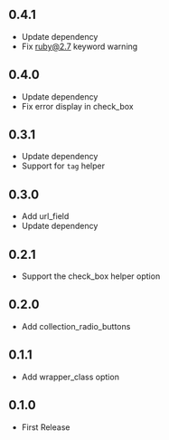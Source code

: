 ## 0.4.1

- Update dependency
- Fix ruby@2.7 keyword warning

## 0.4.0

- Update dependency
- Fix error display in check_box

## 0.3.1

- Update dependency
- Support for `tag` helper

## 0.3.0

- Add url_field
- Update dependency

## 0.2.1

- Support the check_box helper option

## 0.2.0

- Add collection_radio_buttons

## 0.1.1

- Add wrapper_class option

## 0.1.0

- First Release

